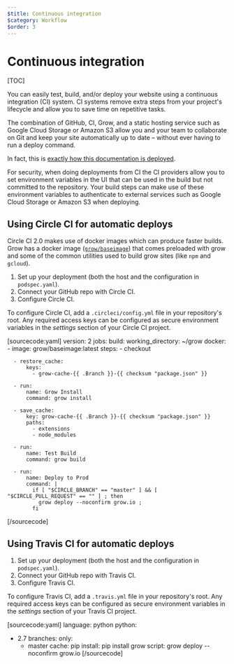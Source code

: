 ```yaml
---
$title: Continuous integration
$category: Workflow
$order: 3
---
```

# Continuous integration

[TOC]

You can easily test, build, and/or deploy your website using a continuous integration (CI) system. CI systems remove extra steps from your project's lifecycle and allow you to save time on repetitive tasks.

The combination of GitHub, CI, Grow, and a static hosting service such as Google Cloud Storage or Amazon S3 allow you and your team to collaborate on Git and keep your site automatically up to date – without ever having to run a deploy command.

In fact, this is [exactly how this documentation is deployed](https://github.com/grow/grow.io/blob/master/.circleci/config.yml).

For security, when doing deployments from CI the CI providers allow you to set environment variables in the UI that can be used in the build but not committed to the repository. Your build steps can make use of these environment variables to authenticate to external services such as Google Cloud Storage or Amazon S3 when deploying.

## Using Circle CI for automatic deploys

Circle CI 2.0 makes use of docker images which can produce faster builds. Grow has a docker image ([`grow/baseimage`](https://hub.docker.com/r/grow/baseimage/)) that comes preloaded with grow and some of the common utilities used to build grow sites (like `npm` and `gcloud`).

1. Set up your deployment (both the host and the configuration in `podspec.yaml`).
1. Connect your GitHub repo with Circle CI.
1. Configure Circle CI.

To configure Circle CI, add a `.circleci/config.yml` file in your repository's root. Any required access keys can be configured as secure environment variables in the _settings_ section of your Circle CI project.

[sourcecode:yaml]
version: 2
jobs:
  build:
    working_directory: ~/grow
    docker:
      - image: grow/baseimage:latest
    steps:
      - checkout

      - restore_cache:
          keys:
            - grow-cache-{{ .Branch }}-{{ checksum "package.json" }}

      - run:
          name: Grow Install
          command: grow install

      - save_cache:
          key: grow-cache-{{ .Branch }}-{{ checksum "package.json" }}
          paths:
            - extensions
            - node_modules

      - run:
          name: Test Build
          command: grow build

      - run:
          name: Deploy to Prod
          command: |
            if [ "$CIRCLE_BRANCH" == "master" ] && [ "$CIRCLE_PULL_REQUEST" == "" ] ; then
              grow deploy --noconfirm grow.io ;
            fi
[/sourcecode]

## Using Travis CI for automatic deploys

1. Set up your deployment (both the host and the configuration in `podspec.yaml`).
1. Connect your GitHub repo with Travis CI.
1. Configure Travis CI.

To configure Travis CI, add a `.travis.yml` file in your repository's root. Any required access keys can be configured as secure environment variables in the _settings_ section of your Travis CI project.

[sourcecode:yaml]
language: python
python:
- 2.7
branches:
  only:
  - master
cache: pip
install: pip install grow
script: grow deploy --noconfirm grow.io
[/sourcecode]

